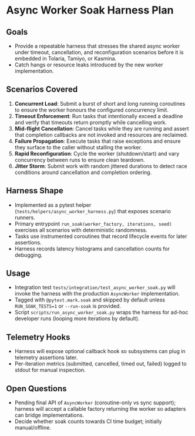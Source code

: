 # Async Worker Soak Harness Plan

## Goals
- Provide a repeatable harness that stresses the shared async worker under timeout, cancellation, and reconfiguration scenarios before it is embedded in Tolaria, Tamiyo, or Kasmina.
- Catch hangs or resource leaks introduced by the new worker implementation.

## Scenarios Covered
1. **Concurrent Load**: Submit a burst of short and long running coroutines to ensure the worker honours the configured concurrency limit.
2. **Timeout Enforcement**: Run tasks that intentionally exceed a deadline and verify that timeouts return promptly while cancelling work.
3. **Mid-flight Cancellation**: Cancel tasks while they are running and assert that completion callbacks are not invoked and resources are reclaimed.
4. **Failure Propagation**: Execute tasks that raise exceptions and ensure they surface to the caller without stalling the worker.
5. **Rapid Reconfiguration**: Cycle the worker (shutdown/start) and vary concurrency between runs to ensure clean teardown.
6. **Jitter Storm**: Submit work with random jittered durations to detect race conditions around cancellation and completion ordering.

## Harness Shape
- Implemented as a pytest helper (`tests/helpers/async_worker_harness.py`) that exposes scenario runners.
- Primary entrypoint `run_soak(worker_factory, iterations, seed)` exercises all scenarios with deterministic randomness.
- Tasks use instrumented coroutines that record lifecycle events for later assertions.
- Harness records latency histograms and cancellation counts for debugging.

## Usage
- Integration test `tests/integration/test_async_worker_soak.py` will invoke the harness with the production `AsyncWorker` implementation.
- Tagged with `@pytest.mark.soak` and skipped by default unless `RUN_SOAK_TESTS=1` or `--run-soak` is provided.
- Script `scripts/run_async_worker_soak.py` wraps the harness for ad-hoc developer runs (looping more iterations by default).

## Telemetry Hooks
- Harness will expose optional callback hook so subsystems can plug in telemetry assertions later.
- Per-iteration metrics (submitted, cancelled, timed out, failed) logged to stdout for manual inspection.

## Open Questions
- Pending final API of `AsyncWorker` (coroutine-only vs sync support); harness will accept a callable factory returning the worker so adapters can bridge implementations.
- Decide whether soak counts towards CI time budget; initially manual/offline.
